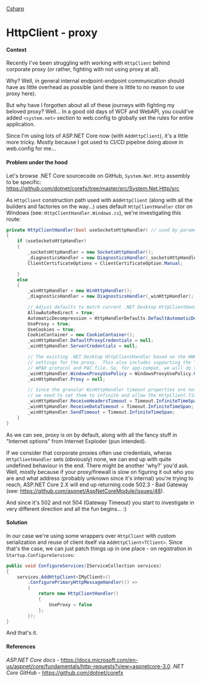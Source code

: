 [Csharp](/languages/csharp)
# HttpClient - proxy

#### Context
Recently I've been struggling with working with `HttpClient` behind corporate proxy (or rather, fighting with not using proxy at all).

Why? Well, in general internal endpoint-endpoint communication should have as little overhead as possible (and there is little to no reason to use proxy here).

But why have I forgotten about all of these journeys with fighting my beloved proxy? Well...
In a good old days of WCF and WebAPI, you could've added `<system.net>` section to web.config to globally set the rules for entire application.

Since I'm using lots of ASP.NET Core now (with `AddHttpClient`), it's a little more tricky. Mostly because I got used to CI/CD pipeline doing above in web.config for me...

#### Problem under the hood

Let's browse .NET Core sourcecode on GitHub, `System.Net.Http` assembly to be specific: https://github.com/dotnet/corefx/tree/master/src/System.Net.Http/src

As `HttpClient` construction path used with `AddHttpClient` (along with all the builders and factories on the way...) uses default `HttpClientHandler` ctor on Windows (see: `HttpClientHandler.Windows.cs`), we're investigating this route:
```csharp
private HttpClientHandler(bool useSocketsHttpHandler) // used by parameterless ctor and as hook for testing
{
    if (useSocketsHttpHandler)
    {
        _socketsHttpHandler = new SocketsHttpHandler();
        _diagnosticsHandler = new DiagnosticsHandler(_socketsHttpHandler);
        ClientCertificateOptions = ClientCertificateOption.Manual;

    }
    else
    {
        _winHttpHandler = new WinHttpHandler();
        _diagnosticsHandler = new DiagnosticsHandler(_winHttpHandler);

        // Adjust defaults to match current .NET Desktop HttpClientHandler (based on HWR stack).
        AllowAutoRedirect = true;
        AutomaticDecompression = HttpHandlerDefaults.DefaultAutomaticDecompression;
        UseProxy = true;
        UseCookies = true;
        CookieContainer = new CookieContainer();
        _winHttpHandler.DefaultProxyCredentials = null;
        _winHttpHandler.ServerCredentials = null;

        // The existing .NET Desktop HttpClientHandler based on the HWR stack uses only WinINet registry
        // settings for the proxy.  This also includes supporting the "Automatic Detect a proxy" using
        // WPAD protocol and PAC file. So, for app-compat, we will do the same for the default proxy setting.
        _winHttpHandler.WindowsProxyUsePolicy = WindowsProxyUsePolicy.UseWinInetProxy;
        _winHttpHandler.Proxy = null;

        // Since the granular WinHttpHandler timeout properties are not exposed via the HttpClientHandler API,
        // we need to set them to infinite and allow the HttpClient.Timeout property to have precedence.
        _winHttpHandler.ReceiveHeadersTimeout = Timeout.InfiniteTimeSpan;
        _winHttpHandler.ReceiveDataTimeout = Timeout.InfiniteTimeSpan;
        _winHttpHandler.SendTimeout = Timeout.InfiniteTimeSpan;
    }
}
```

As we can see, proxy is on by default, along with all the fancy stuff in "Internet options" from Internet Exploder (pun intended).

If we consider that corporate proxies often use credentials, wheras `HttpClientHandler` sets (obviously) none, we can end up with quite undefined behaviour in the end. There might be another 'why?' you'd ask.
Well, mostly because if your proxy/firewall is slow on figuring it out who you are and what address (probably unknown since it's internal) you're trying to reach, ASP.NET Core 2.X will end up returning code 502.3 - Bad Gateway (see: https://github.com/aspnet/AspNetCoreModule/issues/48).

And since it's 502 and not 504 (Gateway Timeout) you start to investigate in very different direction and all the fun begins... :)

#### Solution

In our case we're using some wrappers over `HttpClient` with custom serialization and reuse of client itself via `AddHttpClient<TClient>`.
Since that's the case, we can just patch things up in one place - on registration in `Startup.ConfigureServices`:
```csharp
public void ConfigureServices(IServiceCollection services)
{
    services.AddHttpClient<IMyClient>()
        .ConfigurePrimaryHttpMessageHandler(() =>
        {
            return new HttpClientHandler()
            {
                UseProxy = false
            };
        });
}
```

And that's it.

#### References

*ASP.NET Core docs* - https://docs.microsoft.com/en-us/aspnet/core/fundamentals/http-requests?view=aspnetcore-3.0
*.NET Core GitHub* - https://github.com/dotnet/corefx